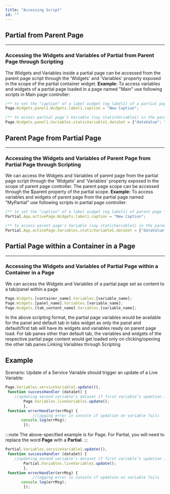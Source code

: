 ```yaml
---
title: "Accessing Script"
id: ""
---
```


## Partial from Parent Page
---
### Accessing the Widgets and Variables of Partial from Parent Page through Scripting

The Widgets and Variables inside a partial page can be accessed from the parent page script through the 'Widgets' and 'Variables' property exposed in the scope of the partial container widget. **Example:** To access variables and widgets of a partial page loaded in a page named "Main" use following scripts in Main page controller:

```js
/** to set the "caption" of a label widget (eg label1) of a partial page loaded as a content of panel widget (eg panel1) **/
Page.Widgets.panel1.Widgets.label1.caption = "New Caption";

/** to access partial page's Variable (say staticVariable1) in the parent page 'Main' **/:
Page.Widgets.panel1.Variables.staticVariable1.dataSet = {"dataValue": "new value"};
```

## Parent Page from Partial Page
---
### Accessing the Widgets and Variables of Parent Page from Partial Page through Scripting

We can access the Widgets and Variables of parent page from the partial page script through the 'Widgets' and 'Variables' property exposed in the scope of parent page controller. The parent page scope can be accessed through the $parent property of the partial scope. **Example:** To access variables and widgets of parent page from the partial page named "MyPartial" use following scripts in partial page controller:

```js
/** to set the "caption" of a label widget (eg label1) of parent page **/
Partial.App.activePage.Widgets.label1.caption = "New Caption";

/** to access parent page's Variable (say staticVariable1) in the parent page 'Main' **/:
Partial.App.activePage.Variables.staticVariable1.dataSet = {"dataValue": "new value"};
```

## Partial Page within a Container in a Page
---
### Accessing the Widgets and Variables of Partial Page within a Container in a Page

We can access the Widgets and Variables of a partial page set as content to a tab/panel within a page

```js
Page.Widgets.[container_name].Variables.[variable_name];
Page.Widgets.[panel_name].Variables.[variable_name];
Page.Widgets.[tab_content_name].Variables.[variable_name];
```

In the above scripting format, the partial page variables would be available for the panel and default tab in tabs widget as only the panel and default/first tab will have its widgets and variables ready on parent page load. For tab panes other than default tab, the variables and widgets of the respective partial page content would get loaded only on clicking/opening the other tab panes.Linking Variables through Scripting

## Example

Scenario: Update of a Service Variable should trigger an update of a Live Variable:

```js
Page.Variables.serviceVariable1.update((),
 function successHandler (dataSet) {
	//updating second variable’s dataset if first variable’s updation is success 
        Page.Variables.liveVariable1.update();
        },
 function errorHandler(errMsg) {
			//logging error in console if updation on variable fails
       console.log(errMsg);
        });
```

:::note
The above-specified example is for Page. For Partial, you will need to replace the word **Page** with a **Partial**.
:::

```js
Partial.Variables.serviceVariable1.update((),
 function successHandler (dataSet) {
	//updating second variable’s dataset if first variable’s updation is success 
        Partial.Variables.liveVariable1.update();
        },
 function errorHandler(errMsg) {
			//logging error in console if updation on variable fails
       console.log(errMsg);
        });
```